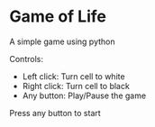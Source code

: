 # Game of Life

A simple game using python

Controls:

* Left click: Turn cell to white
* Right click: Turn cell to black
* Any button: Play/Pause the game

Press any button to start
